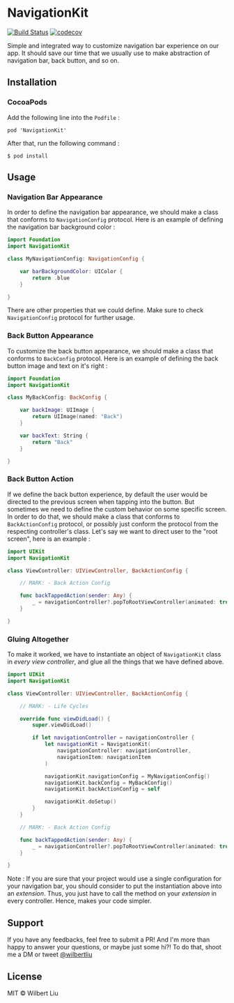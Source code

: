 # NavigationKit

[![Build Status](https://travis-ci.org/wilbertliu/NavigationKit.svg?branch=master)](https://travis-ci.org/wilbertliu/NavigationKit)
[![codecov](https://codecov.io/gh/wilbertliu/NavigationKit/branch/master/graph/badge.svg)](https://codecov.io/gh/wilbertliu/NavigationKit)

Simple and integrated way to customize navigation bar experience on our app.
It should save our time that we usually use to make abstraction of navigation bar,
back button, and so on.

## Installation

### CocoaPods

Add the following line into the `Podfile` :

```
pod 'NavigationKit'
```

After that, run the following command :

```
$ pod install
```

## Usage

### Navigation Bar Appearance

In order to define the navigation bar appearance,
we should make a class that conforms to `NavigationConfig` protocol.
Here is an example of defining the navigation bar background color :

```swift
import Foundation
import NavigationKit

class MyNavigationConfig: NavigationConfig {

    var barBackgroundColor: UIColor {
        return .blue
    }

}
```

There are other properties that we could define. Make sure to check
`NavigationConfig` protocol for further usage.

### Back Button Appearance

To customize the back button appearance, we should make a class that conforms
to `BackConfig` protocol. Here is an example of defining the back button
image and text on it's right :

```swift
import Foundation
import NavigationKit

class MyBackConfig: BackConfig {

    var backImage: UIImage {
        return UIImage(named: "Back")
    }

    var backText: String {
        return "Back"
    }

}
```

### Back Button Action

If we define the back button experience, by default the user would be directed to the
previous screen when tapping into the button. But sometimes we need to define the custom
behavior on some specific screen. In order to do that, we should make a class that conforms to `BackActionConfig` protocol, or possibly just conform the protocol from the respecting controller's class. Let's say we want to direct user to the "root screen", here is an example :

```swift
import UIKit
import NavigationKit

class ViewController: UIViewController, BackActionConfig {

    // MARK: - Back Action Config

    func backTappedAction(sender: Any) {
        _ = navigationController?.popToRootViewController(animated: true)
    }

}
```

### Gluing Altogether

To make it worked, we have to instantiate an object of `NavigationKit` class in *every view controller*, and glue all the things that we have defined above.

```swift
import UIKit
import NavigationKit

class ViewController: UIViewController, BackActionConfig {

    // MARK: - Life Cycles

    override func viewDidLoad() {
        super.viewDidLoad()

        if let navigationController = navigationController {
            let navigationKit = NavigationKit(
                navigationController: navigationController,
                navigationItem: navigationItem
            )

            navigationKit.navigationConfig = MyNavigationConfig()
            navigationKit.backConfig = MyBackConfig()
            navigationKit.backActionConfig = self

            navigationKit.doSetup()
        }
    }

    // MARK: - Back Action Config

    func backTappedAction(sender: Any) {
        _ = navigationController?.popToRootViewController(animated: true)
    }

}
```

Note : If you are sure that your project would use a single configuration for your navigation bar, you should consider to put the instantiation above into an *extension*. Thus, you just have to call the method on your *extension* in every controller. Hence, makes your code simpler.

## Support

If you have any feedbacks, feel free to submit a PR! And I'm more than happy to answer your
questions, or maybe just some hi?! To do that, shoot me a DM or tweet [@wilbertliu](https://twitter.com/wilbertliu)

## License

MIT © Wilbert Liu
